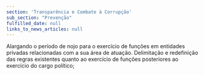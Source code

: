 ```yaml
---
section: 'Transparência e Combate à Corrupção'
sub_section: "Prevenção"
fulfilled_date: null
links_to_news_articles: null
---
```


Alargando o período de nojo para o exercício de funções em entidades privadas relacionadas com a sua área de atuação. Delimitação e redefinição das regras existentes quanto ao exercício de funções posteriores ao exercício do cargo político;
